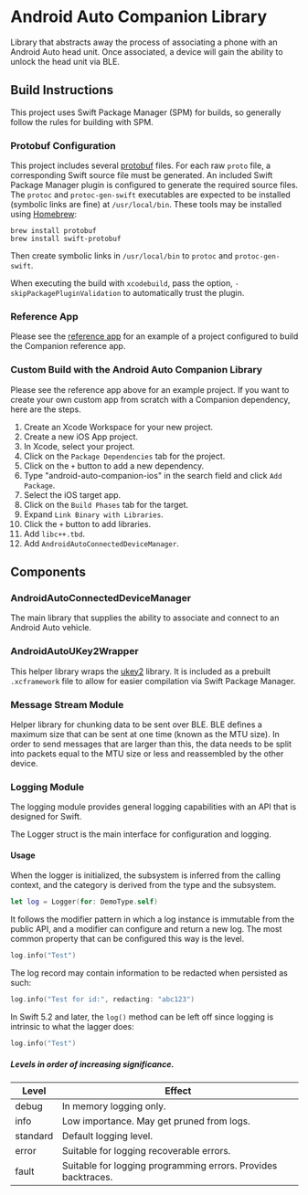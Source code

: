 # Android Auto Companion Library

Library that abstracts away the process of associating a phone with an Android
Auto head unit. Once associated, a device will gain the ability to unlock the
head unit via BLE.

## Build Instructions

This project uses Swift Package Manager (SPM) for builds, so generally follow
the rules for building with SPM.

### Protobuf Configuration

This project includes several [protobuf](https://developers.google.com/protocol-buffers)
files. For each raw `proto` file, a corresponding Swift source file must be
generated. An included Swift Package Manager plugin is configured to generate
the required source files. The `protoc` and `protoc-gen-swift` executables are
expected to be installed (symbolic links are fine) at `/usr/local/bin`. These
tools may be installed using [Homebrew](https://github.com/Homebrew/brew):
```
brew install protobuf
brew install swift-protobuf
````
Then create symbolic links in `/usr/local/bin` to `protoc` and `protoc-gen-swift`.

When executing the build with `xcodebuild`, pass the option, `-skipPackagePluginValidation`
to automatically trust the plugin.

### Reference App

Please see the [reference app](https://github.com/google/android-auto-companion-app)
for an example of a project configured to build the Companion reference app.

### Custom Build with the Android Auto Companion Library

Please see the reference app above for an example project. If you want to create
your own custom app from scratch with a Companion dependency, here are the
steps.

1. Create an Xcode Workspace for your new project.
2. Create a new iOS App project.
3. In Xcode, select your project.
4. Click on the `Package Dependencies` tab for the project.
5. Click on the `+` button to add a new dependency.
6. Type "android-auto-companion-ios" in the search field and click
`Add Package`.
7. Select the iOS target app.
8. Click on the `Build Phases` tab for the target.
9. Expand `Link Binary with Libraries`.
10. Click the `+` button to add libraries.
11. Add `libc++.tbd`.
12. Add `AndroidAutoConnectedDeviceManager`.

## Components

### AndroidAutoConnectedDeviceManager

The main library that supplies the ability to associate and connect to an
Android Auto vehicle.

### AndroidAutoUKey2Wrapper

This helper library wraps the [ukey2](https://github.com/google/ukey2) library.
It is included as a prebuilt `.xcframework` file to allow for easier
compilation via Swift Package Manager.

### Message Stream Module

Helper library for chunking data to be sent over BLE. BLE defines a maximum
size that can be sent at one time (known as the MTU size). In order to send
messages that are larger than this, the data needs to be split into packets
equal to the MTU size or less and reassembled by the other device.

### Logging Module

The logging module provides general logging capabilities with an API that is
designed for Swift.

The Logger struct is the main interface for configuration and logging.

#### Usage

When the logger is initialized, the subsystem is inferred from the calling
context, and the category is derived from the type and the subsystem.

```swift
let log = Logger(for: DemoType.self)
```

It follows the modifier pattern in which a log instance is immutable from
the public API, and a modifier can configure and return a new log. The
most common property that can be configured this way is the level.

```swift
log.info("Test")
```

The log record may contain information to be redacted when persisted as such:

```swift
log.info("Test for id:", redacting: "abc123")
```

In Swift 5.2 and later, the `log()` method can be left off since logging is
intrinsic to what the lagger does:

```swift
log.info("Test")
```

##### Levels in order of increasing significance.

Level    | Effect
-------- | -------------------------------------------------------------
debug    | In memory logging only.
info     | Low importance. May get pruned from logs.
standard | Default logging level.
error    | Suitable for logging recoverable errors.
fault    | Suitable for logging programming errors. Provides backtraces.
